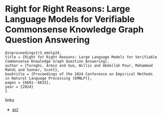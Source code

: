 # Right for Right Reasons: Large Language Models for Verifiable Commonsense Knowledge Graph Question Answering

```
@inproceedings{r3_emnlp24,
title = {Right for Right Reasons: Large Language Models for Verifiable Commonsense Knowledge Graph Question Answering},
author = {Toroghi, Armin and Guo, Willis and Abdollah Pour, Mohammad Mahdi and Sanner, Scott},
booktitle = {Proceedings of the 2024 Conference on Empirical Methods in Natural Language Processing (EMNLP)},
pages = {6601--6633},
year = {2024}
}
```

links
- [acl](https://aclanthology.org/2024.emnlp-main.378)
